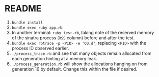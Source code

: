 # README

1. `bundle install`
2. `bundle exec ruby app.rb`
3. In another terminal: `ruby test.rb`, taking note of the reserved memory of the sinatra process (`RSS` column) before and after the test.
4. `bundle exec rbtrace -p <PID> -e 'OD.d'`, replacing `<PID>` with the process ID observed earlier.
5. `./process_trace.rb` and see that many objects remain allocated from each generation hinting at a memory leak.
6. `./process_generation.rb` will show the allocations hanging on from generation 16 by default. Change this within the file if desired.
